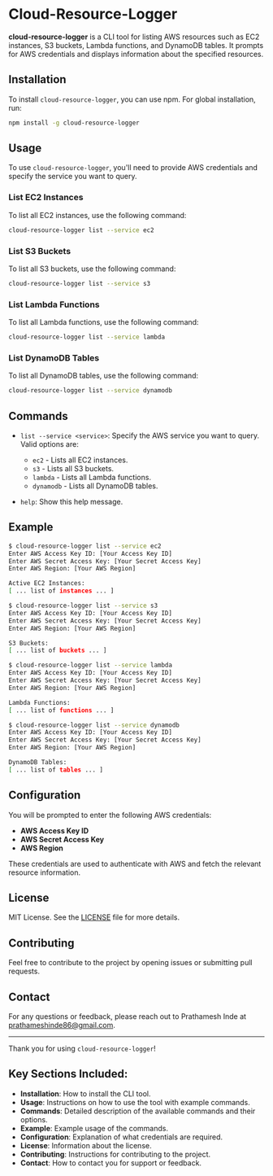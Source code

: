 
# Cloud-Resource-Logger

**cloud-resource-logger** is a CLI tool for listing AWS resources such as EC2 instances, S3 buckets, Lambda functions, and DynamoDB tables. It prompts for AWS credentials and displays information about the specified resources.

## Installation

To install `cloud-resource-logger`, you can use npm. For global installation, run:

```bash
npm install -g cloud-resource-logger
```

## Usage

To use `cloud-resource-logger`, you'll need to provide AWS credentials and specify the service you want to query.

### List EC2 Instances

To list all EC2 instances, use the following command:

```bash
cloud-resource-logger list --service ec2
```

### List S3 Buckets

To list all S3 buckets, use the following command:

```bash
cloud-resource-logger list --service s3
```

### List Lambda Functions

To list all Lambda functions, use the following command:

```bash
cloud-resource-logger list --service lambda
```

### List DynamoDB Tables

To list all DynamoDB tables, use the following command:

```bash
cloud-resource-logger list --service dynamodb
```

## Commands

- `list --service <service>`: Specify the AWS service you want to query. Valid options are:
  - `ec2` - Lists all EC2 instances.
  - `s3` - Lists all S3 buckets.
  - `lambda` - Lists all Lambda functions.
  - `dynamodb` - Lists all DynamoDB tables.

- `help`: Show this help message.

## Example

```bash
$ cloud-resource-logger list --service ec2
Enter AWS Access Key ID: [Your Access Key ID]
Enter AWS Secret Access Key: [Your Secret Access Key]
Enter AWS Region: [Your AWS Region]

Active EC2 Instances:
[ ... list of instances ... ]

$ cloud-resource-logger list --service s3
Enter AWS Access Key ID: [Your Access Key ID]
Enter AWS Secret Access Key: [Your Secret Access Key]
Enter AWS Region: [Your AWS Region]

S3 Buckets:
[ ... list of buckets ... ]

$ cloud-resource-logger list --service lambda
Enter AWS Access Key ID: [Your Access Key ID]
Enter AWS Secret Access Key: [Your Secret Access Key]
Enter AWS Region: [Your AWS Region]

Lambda Functions:
[ ... list of functions ... ]

$ cloud-resource-logger list --service dynamodb
Enter AWS Access Key ID: [Your Access Key ID]
Enter AWS Secret Access Key: [Your Secret Access Key]
Enter AWS Region: [Your AWS Region]

DynamoDB Tables:
[ ... list of tables ... ]
```

## Configuration

You will be prompted to enter the following AWS credentials:

- **AWS Access Key ID**
- **AWS Secret Access Key**
- **AWS Region**

These credentials are used to authenticate with AWS and fetch the relevant resource information.

## License

MIT License. See the [LICENSE](LICENSE) file for more details.

## Contributing

Feel free to contribute to the project by opening issues or submitting pull requests.

## Contact

For any questions or feedback, please reach out to Prathamesh Inde at <prathameshinde86@gmail.com>.

---

Thank you for using `cloud-resource-logger`!

## Key Sections Included:

- **Installation**: How to install the CLI tool.
- **Usage**: Instructions on how to use the tool with example commands.
- **Commands**: Detailed description of the available commands and their options.
- **Example**: Example usage of the commands.
- **Configuration**: Explanation of what credentials are required.
- **License**: Information about the license.
- **Contributing**: Instructions for contributing to the project.
- **Contact**: How to contact you for support or feedback.
